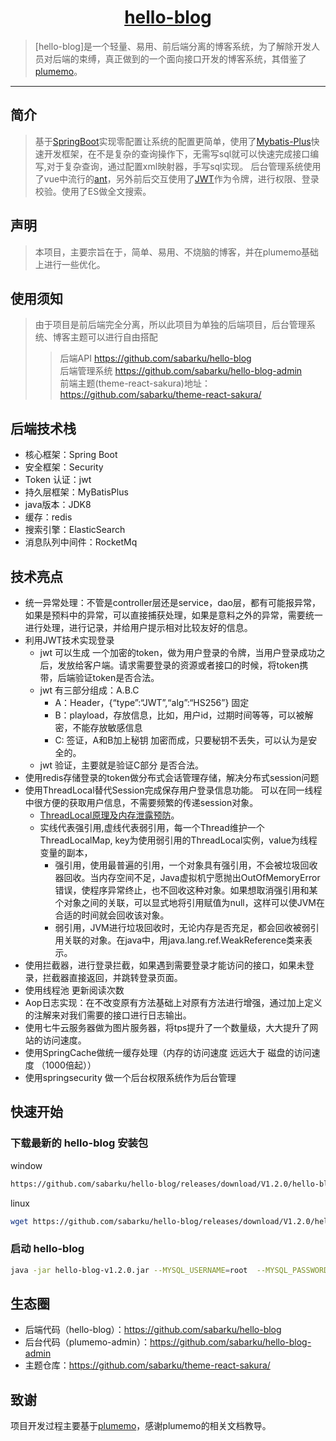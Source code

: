 <h1 align="center"><a href="https://github.com/sabarku/hello-blog" target="_blank">hello-blog</a></h1>

> [hello-blog]是一个轻量、易用、前后端分离的博客系统，为了解除开发人员对后端的束缚，真正做到的一个面向接口开发的博客系统，其借鉴了<a href="https://github.com/byteblogs168/plumemo" target="_blank">plumemo</a>。

------------------------------
## 简介

> 基于[SpringBoot](https://spring.io/projects/spring-boot/)实现零配置让系统的配置更简单，使用了[Mybatis-Plus](https://mp.baomidou.com/)快速开发框架，在不是复杂的查询操作下，无需写sql就可以快速完成接口编写,对于复杂查询，通过配置xml映射器，手写sql实现。
> 后台管理系统使用了vue中流行的[ant](https://panjiachen.github.io/vue-element-admin-site/#/)，另外前后交互使用了[JWT](https://jwt.io/)作为令牌，进行权限、登录校验。使用了ES做全文搜索。

## 声明

> 本项目，主要宗旨在于，简单、易用、不烧脑的博客，并在plumemo基础上进行一些优化。

## 使用须知

>  由于项目是前后端完全分离，所以此项目为单独的后端项目，后台管理系统、博客主题可以进行自由搭配
>
>> 后端API <https://github.com/sabarku/hello-blog><br>
>> 后端管理系统 <https://github.com/sabarku/hello-blog-admin><br>
>> 前端主题(theme-react-sakura)地址：<https://github.com/sabarku/theme-react-sakura/><br>

## 后端技术栈
- 核心框架：Spring Boot
- 安全框架：Security
- Token 认证：jwt
- 持久层框架：MyBatisPlus
- java版本：JDK8
- 缓存：redis
- 搜索引擎：ElasticSearch
- 消息队列中间件：RocketMq

## 技术亮点
- 统一异常处理：不管是controller层还是service，dao层，都有可能报异常，如果是预料中的异常，可以直接捕获处理，如果是意料之外的异常，需要统一进行处理，进行记录，并给用户提示相对比较友好的信息。
- 利用JWT技术实现登录
  - jwt 可以生成 一个加密的token，做为用户登录的令牌，当用户登录成功之后，发放给客户端。请求需要登录的资源或者接口的时候，将token携带，后端验证token是否合法。
  - jwt 有三部分组成：A.B.C
    - A：Header，{“type”:“JWT”,“alg”:“HS256”} 固定
    - B：playload，存放信息，比如，用户id，过期时间等等，可以被解密，不能存放敏感信息
    - C: 签证，A和B加上秘钥 加密而成，只要秘钥不丢失，可以认为是安全的。
  - jwt 验证，主要就是验证C部分 是否合法。
- 使用redis存储登录的token做分布式会话管理存储，解决分布式session问题
- 使用ThreadLocal替代Session完成保存用户登录信息功能。 可以在同一线程中很方便的获取用户信息，不需要频繁的传递session对象。
  - <a href="https://blog.csdn.net/puppylpg/article/details/80433271" target="_blank">ThreadLocal原理及内存泄露预防</a>。
  - 实线代表强引用,虚线代表弱引用，每一个Thread维护一个ThreadLocalMap, key为使用弱引用的ThreadLocal实例，value为线程变量的副本，
    - 强引用，使用最普遍的引用，一个对象具有强引用，不会被垃圾回收器回收。当内存空间不足，Java虚拟机宁愿抛出OutOfMemoryError错误，使程序异常终止，也不回收这种对象。如果想取消强引用和某个对象之间的关联，可以显式地将引用赋值为null，这样可以使JVM在合适的时间就会回收该对象。
    - 弱引用，JVM进行垃圾回收时，无论内存是否充足，都会回收被弱引用关联的对象。在java中，用java.lang.ref.WeakReference类来表示。
- 使用拦截器，进行登录拦截，如果遇到需要登录才能访问的接口，如果未登录，拦截器直接返回，并跳转登录页面。
- 使用线程池 更新阅读次数
- Aop日志实现：在不改变原有方法基础上对原有方法进行增强，通过加上定义的注解来对我们需要的接口进行日志输出。
- 使用七牛云服务器做为图片服务器，将tps提升了一个数量级，大大提升了网站的访问速度。
- 使用SpringCache做统一缓存处理（内存的访问速度 远远大于 磁盘的访问速度 （1000倍起））
- 使用springsecurity 做一个后台权限系统作为后台管理

## 快速开始

### 下载最新的 hello-blog 安装包

window

```bash
https://github.com/sabarku/hello-blog/releases/download/V1.2.0/hello-blog-v1.2.0.jar
```

linux

```bash
wget https://github.com/sabarku/hello-blog/releases/download/V1.2.0/hello-blog-v1.2.0.jar
```

### 启动 hello-blog 

```bash
java -jar hello-blog-v1.2.0.jar --MYSQL_USERNAME=root  --MYSQL_PASSWORD=password  --MYSQL_DATABASE=jdbc:mysql://127.0.0.1:3306/helloblog?useSSL=false&characterEncoding=utf8 
```

## 生态圈
- 后端代码（hello-blog）：<https://github.com/sabarku/hello-blog>
- 后台代码（plumemo-admin）：<https://github.com/sabarku/hello-blog-admin>
- 主题仓库：<https://github.com/sabarku/theme-react-sakura/> 

## 致谢
项目开发过程主要基于<a href="https://github.com/byteblogs168/plumemo" target="_blank">plumemo</a>，感谢plumemo的相关文档教导。

